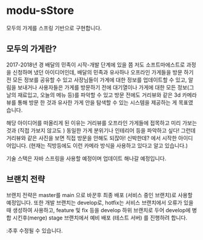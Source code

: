 # modu-sStore
모두의 가게를 스프링 기반으로 구현합니다.

## 모두의 가게란?

2017-2018년 경 배달의 민족이 시작-개발 단계에 있을 쯤 저도 소프트마에스트로 과정을 신청하며 냈던 아이디어인데, 
배달의 민족과 유사하나 오프라인 가게들을 방문 하기 전 모든 정보를 공유할 수 있고 사장님들이 가게에 대한 정보를 업데이트할 수 있고,
알림을 보내거나 사용자들은 가게를 방문하기 전에 대기열이나 가게에 대한 모든 정보(그날의 재료입고, 오늘의 메뉴 등)를 파악할 수 있고
방문 전에도 거리뷰와 같은 3d 카메라 뷰를 통해 방문 한 것과 유사한 가게 안을 탐색할 수 있는 시스템을 제공하는 게 목표였습니다.

해당 아이디어를 떠올리게 된 이유는 거리뷰를 오프라인 가게들에 접목하고 미리 가보는 것과 (직접 가보지 않고도 ) 동일한 가게 분위기나 인테리어 등을 파악하고 싶다!
그런데 거리뷰와 같은 사진을 보면 직접 방문을 안해도 되잖아! 신박한데? 에서 시작한 아이디어입니다. (현재는 직방등에도 이런 카메라 방식을 사용하고 있다고 알고 있습니다.)

기술 스택은 자바 스프링을 사용할 예정이며 업데이트 해나갈 예정입니다.



## 브랜치 전략

브랜치 전략은 master를 main 으로 바꾼후 최종 배포 (서비스 중인 브랜치)로 사용할 예정입니다.
또한 개발 브랜치는 develop로, hotfix는 서비스 브랜치에서 오류가 있을 때 생성하여 사용하고, 
feature 및 fix 등을 develop 하위 브랜치로 두어 develop에 병합 시킨후(merge) stage 브랜치에서 예비 배포 (테스트 서버) 를 진행하려 합니다.

:추후 수정될 수 있습니다.


